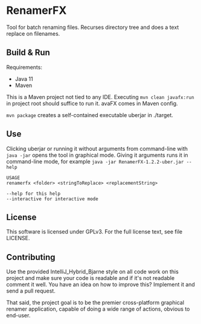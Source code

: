 # RenamerFX
Tool for batch renaming files. Recurses directory tree and does a text replace on filenames.

## Build & Run
Requirements:
* Java 11
* Maven

This is a Maven project not tied to any IDE. Executing `mvn clean javafx:run` in project root should suffice to run it. 
avaFX comes in Maven config.

`mvn package` creates a self-contained executable uberjar in ./target.

## Use
Clicking uberjar or running it without arguments from command-line with `java -jar` opens the tool in graphical mode. 
Giving it arguments runs it in command-line mode, for example `java -jar RenamerFX-1.2.2-uber.jar --help`

```
USAGE
renamerfx <folder> <stringToReplace> <replacementString>

--help for this help
--interactive for interactive mode
```

## License
This software is licensed under GPLv3. For the full license text, see file LICENSE.

## Contributing
Use the provided IntelliJ_Hybrid_Bjarne style on all code work on this project and make sure your code is readable and 
if it's not readable comment it well. You have an idea on how to improve this? Implement it and send a pull request.

That said, the project goal is to be the premier cross-platform graphical renamer application, capable of doing a wide 
range of actions, obvious to end-user.
